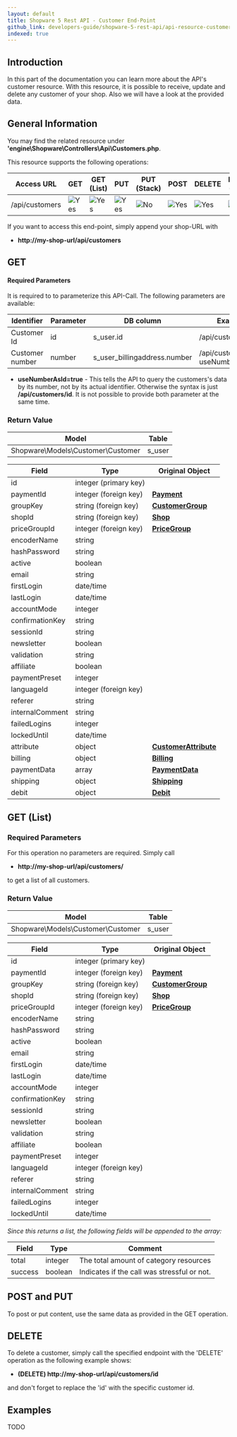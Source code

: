 ```yaml
---
layout: default
title: Shopware 5 Rest API - Customer End-Point
github_link: developers-guide/shopware-5-rest-api/api-resource-customer/index.md
indexed: true
---
```


## Introduction

In this part of the documentation you can learn more about the API's customer resource. With this resource, it is possible to 
receive, update and delete any customer of your shop. Also we will have a look at the provided data.


## General Information
You may find the related resource under
**'engine\Shopware\Controllers\Api\Customers.php**.

This resource supports the following operations:

|  Access URL                 | GET                | GET (List)      | PUT             | PUT (Stack)      | POST             | DELETE          | DELETE (Stack)  |
|-----------------------------|--------------------|-----------------|-----------------|------------------|------------------|-----------------|-----------------|
| /api/customers              | ![Yes](./img/yes.png)    | ![Yes](./img/yes.png) | ![Yes](./img/yes.png) | ![No](./img/no.png)    | ![Yes](./img/no.png)   | ![Yes](./img/yes.png) | ![No](./img/no.png)   |

If you want to access this end-point, simply append your shop-URL with

* **http://my-shop-url/api/customers**

## GET

#### Required Parameters

It is required to to parameterize this API-Call. The following parameters are available:

| Identifier      | Parameter | DB column                    | Example call                              |
|-----------------|-----------|------------------------------|-------------------------------------------|
| Customer Id     | id        | s_user.id                    | /api/customers/2                          |
| Customer number | number    | s_user_billingaddress.number | /api/customers/20003?useNumberAsId=true   |

* **useNumberAsId=true** - This tells the API to query the customers's data by its number, not by its actual identifier. Otherwise the syntax is just **/api/customers/id**. It is not possible to provide both parameter at the same time.

### Return Value

| Model					             | Table			     |
|------------------------------------|-----------------------|
| Shopware\Models\Customer\Customer  | s_user                |

| Field                 | Type                  | Original Object                                                               |
|-----------------------|-----------------------|-------------------------------------------------------------------------------|
| id				    | integer (primary key) | 							                                                    |
| paymentId			    | integer (foreign key) | **[Payment](./models/payment-data)**                                          |
| groupKey			    | string (foreign key)  | **[CustomerGroup](./models/customer-group)**			                        |
| shopId				| string (foreign key)  | **[Shop](./models/shop)**			 										    |
| priceGroupId			| integer (foreign key) | **[PriceGroup](./models/price-group)**      								    |
| encoderName			| string				| 																		        |
| hashPassword			| string				| 																				|
| active				| boolean				|																				|
| email					| string				|																			    |
| firstLogin			| date/time				|																				|
| lastLogin				| date/time				|																				|
| accountMode			| integer				|																				|
| confirmationKey		| string				|																				|
| sessionId				| string				|																				|
| newsletter			| boolean				|																				|
| validation			| string				|																				|
| affiliate				| boolean				|																				|
| paymentPreset			| integer				|																				|
| languageId			| integer (foreign key) |																				|
| referer				| string				|																				|
| internalComment		| string				|																				|
| failedLogins			| integer				|																				|
| lockedUntil			| date/time				|																				|
| attribute				| object				| **[CustomerAttribute](./models/customer-attribute)**							|
| billing				| object				| **[Billing](./models/billing)**												|
| paymentData			| array					| **[PaymentData](./models/payment-data)**										|
| shipping				| object				| **[Shipping](./models/shipping)**												|
| debit					| object				| **[Debit](./models/debit)**													|

## GET (List)

### Required Parameters
For this operation no parameters are required.
Simply call

* **http://my-shop-url/api/customers/**

to get a list of all customers.

### Return Value
| Model					             | Table			     |
|------------------------------------|-----------------------|
| Shopware\Models\Customer\Customer  | s_user				 |

| Field                 | Type                  | Original Object                                                               |
|-----------------------|-----------------------|-------------------------------------------------------------------------------|
| id				    | integer (primary key) | 							                                                    |
| paymentId			    | integer (foreign key) | **[Payment](./models/payment-instance)**                                      |
| groupKey			    | string (foreign key)  | **[CustomerGroup](./models/customer-group)**			                        |
| shopId				| string (foreign key)  | **[Shop](./models/shop-shit-resource)** 										|
| priceGroupId			| integer (foreign key) | **[PriceGroup](./models/price-group)**      								    |
| encoderName			| string				| 																		        |
| hashPassword			| string				| 																				|
| active				| boolean				|																				|
| email					| string				|																			    |
| firstLogin			| date/time				|																				|
| lastLogin				| date/time				|																				|
| accountMode			| integer				|																				|
| confirmationKey		| string				|																				|
| sessionId				| string				|																				|
| newsletter			| boolean				|																				|
| validation			| string				|																				|
| affiliate				| boolean				|																				|
| paymentPreset			| integer				|																				|
| languageId			| integer (foreign key) |																				|
| referer				| string				|																				|
| internalComment		| string				|																				|
| failedLogins			| integer				|																				|
| lockedUntil			| date/time				|																				|

*Since this returns a list, the following fields will be appended to the array:*

| Field               | Type                  | Comment			                                |
|---------------------|-----------------------|-------------------------------------------------|
| total				  | integer				  | The total amount of category resources          |
| success		      | boolean				  | Indicates if the call was stressful or not.		|

## POST and PUT

To post or put content, use the same data as provided in the GET operation.

## DELETE
To delete a customer, simply call the specified endpoint with the 'DELETE' operation as the following example shows:

* **(DELETE) http://my-shop-url/api/customers/id**

and don't forget to replace the 'id' with the specific customer id.

## Examples

TODO